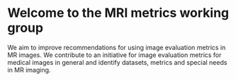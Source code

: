 # Welcome to the MRI metrics working group
We aim to improve recommendations for using image evaluation metrics in MR images. We contribute to an initiative for image evaluation metrics for medical images in general and identify datasets, metrics and special needs in MR imaging.
